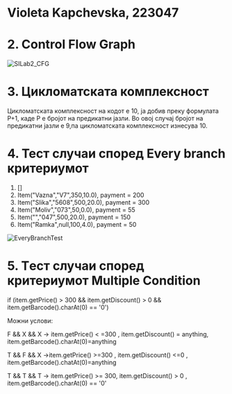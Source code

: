 # Violeta Kapchevska, 223047

# 2. Control Flow Graph
 
![SILab2_CFG](https://github.com/VioletaKapchevska/SI_2024_lab2_223047/assets/138134099/c1a10cb0-2d58-4c25-9a79-8cd19a88f209)

# 3. Цикломатската комплексност

Цикломатската комплексност на кодот е 10, ја добив преку формулата P+1, каде P е бројот на предикатни јазли. Во овој случај бројот на предикатни јазли е 9,па цикломатската комплексност изнесува 10.

# 4. Тест случаи според Every branch критериумот

1) []
2) Item("Vazna","V7",350,10.0), payment = 200
3) Item("Slika","5608",500,20.0), payment = 300
4) Item("Moliv","073",50,0.0), payment = 55
5) Item("","047",500,20.0), payment = 150
6) Item("Ramka",null,100,4.0), payment = 50

![EveryBranchTest](https://github.com/VioletaKapchevska/SI_2024_lab2_223047/assets/138134099/50cf60c0-dfef-4063-ba5f-e5bce67c7599)

# 5. Tест случаи според критериумот Multiple Condition

if (item.getPrice() > 300 && item.getDiscount() > 0 && item.getBarcode().charAt(0) == '0')

Можни услови:

F && X && X -> item.getPrice() < =300 , item.getDiscount() = anything, item.getBarcode().charAt(0)=anything

T && F && X ->item.getPrice() >=300 , item.getDiscount() <=0 , item.getBarcode().chatAt(0)=anything

T && T && T -> item.getPrice() >= 300, item.getDiscount() > 0 , item.getBarcode().charAt(0) == '0'

